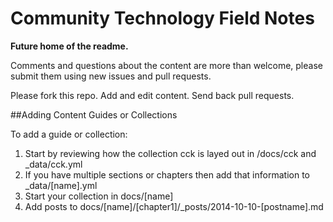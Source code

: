 Community Technology Field Notes
===

**Future home of the readme.**

Comments and questions about the content are more than welcome, please submit them using new issues and pull requests.

Please fork this repo. Add and edit content. Send back pull requests.

##Adding Content Guides or Collections

To add a guide or collection:
1. Start by reviewing how the collection cck is layed out in /docs/cck and _data/cck.yml
2. If you have multiple sections or chapters then add that information to _data/[name].yml
3. Start your collection in docs/[name]
4. Add posts to docs/[name]/[chapter1]/_posts/2014-10-10-[postname].md



